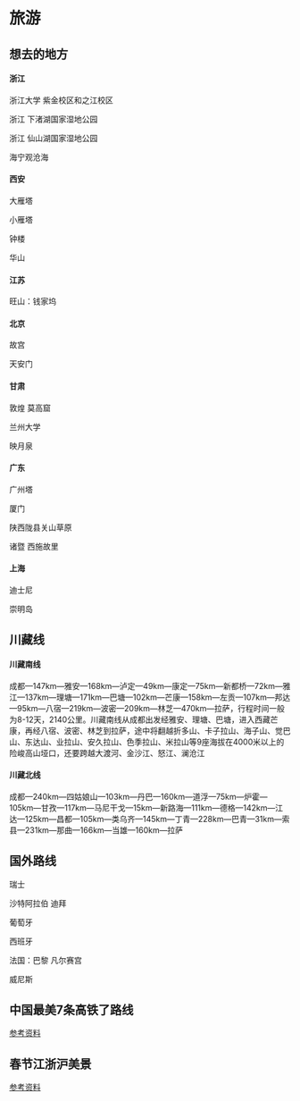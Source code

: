 # 旅游

## 想去的地方

#### 浙江

浙江大学 紫金校区和之江校区

浙江 下渚湖国家湿地公园

浙江 仙山湖国家湿地公园

海宁观沧海



#### 西安

大雁塔

小雁塔

钟楼

华山



#### 江苏

旺山：钱家坞





#### 北京

故宫

天安门



#### 甘肃

敦煌 莫高窟

兰州大学

映月泉



#### 广东

广州塔

厦门





陕西陇县关山草原

诸暨 西施故里



#### 上海

迪士尼

崇明岛



## 川藏线

#### 川藏南线

成都—147km—雅安—168km—泸定—49km—康定—75km—新都桥—72km—雅江—137km—理塘—171km—巴塘—102km—芒康—158km—左贡—107km—邦达—95km—八宿—219km—波密—209km—林芝—470km—拉萨，行程时间一般为8-12天，2140公里。川藏南线从成都出发经雅安、理塘、巴塘，进入西藏芒康，再经八宿、波密、林芝到拉萨，途中将翻越折多山、卡子拉山、海子山、觉巴山、东达山、业拉山、安久拉山、色季拉山、米拉山等9座海拔在4000米以上的险峻高山垭口，还要跨越大渡河、金沙江、怒江、澜沧江  



#### 川藏北线 

成都—240km—四姑娘山—103km—丹巴—160km—道浮—75km—炉霍—105km—甘孜—117km—马尼干戈—15km—新路海—111km—德格—142km—江达—125km—昌都—105km—类乌齐—145km—丁青—228km—巴青—31km—索县—231km—那曲—166km—当雄—160km—拉萨



## 国外路线

瑞士

沙特阿拉伯 迪拜

葡萄牙

西班牙

法国：巴黎 凡尔赛宫

威尼斯





## 中国最美7条高铁了路线

[参考资料](https://mp.weixin.qq.com/s?__biz=MzA5NzExMTYwOA==&mid=2845230642&idx=4&sn=bddf39ecc62e7eb4981252645df85980&chksm=bcc7bd658bb0347305e7f090eb77e8c9f28e0f89b2c669ddcb3f6a1cacc56d98510881bd3dc8&scene=0#rd)



## 春节江浙沪美景

[参考资料](http://www.360doc.com/content/16/0206/22/1979625_533111873.shtml)